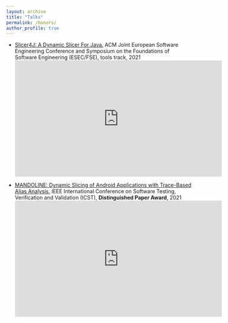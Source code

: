 ```yaml
---
layout: archive
title: "Talks"
permalink: /honors/
author_profile: true
---
```


- [Slicer4J: A Dynamic Slicer For Java.](https://people.ece.ubc.ca/mjulia/publications/Slicer4J_2021.pdf) ACM Joint European Software Engineering Conference and Symposium on the Foundations of Software Engineering (ESEC/FSE), tools track, 2021 <iframe width="560" height="315" src="https://youtu.be/mn7z6I-WyH4" title="YouTube video player" frameborder="0" allow="accelerometer; autoplay; clipboard-write; encrypted-media; gyroscope; picture-in-picture" allowfullscreen></iframe>


- [MANDOLINE: Dynamic Slicing of Android Applications with Trace-Based Alias Analysis.](https://www.ece.ubc.ca/~mjulia/publications/Mandoline_2021.pdf) IEEE International Conference on Software Testing, Verification and Validation (ICST), **Distinguished Paper Award**, 2021 <iframe width="560" height="315" src="https://www.youtube.com/watch?v=hHSEy6EcdsA" title="YouTube video player" frameborder="0" allow="accelerometer; autoplay; clipboard-write; encrypted-media; gyroscope; picture-in-picture" allowfullscreen></iframe>
 
 